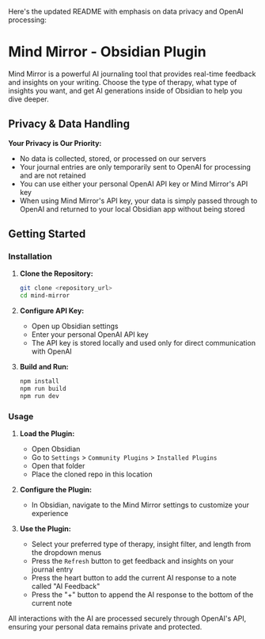 Here's the updated README with emphasis on data privacy and OpenAI processing:

# Mind Mirror - Obsidian Plugin

Mind Mirror is a powerful AI journaling tool that provides real-time feedback and insights on your writing. Choose the type of therapy, what type of insights you want, and get AI generations inside of Obsidian to help you dive deeper.

## Privacy & Data Handling

**Your Privacy is Our Priority:**
- No data is collected, stored, or processed on our servers
- Your journal entries are only temporarily sent to OpenAI for processing and are not retained
- You can use either your personal OpenAI API key or Mind Mirror's API key
- When using Mind Mirror's API key, your data is simply passed through to OpenAI and returned to your local Obsidian app without being stored

## Getting Started

### Installation

1. **Clone the Repository:**
   ```bash
   git clone <repository_url>
   cd mind-mirror
   ```

2. **Configure API Key:**
   - Open up Obsidian settings
   - Enter your personal OpenAI API key
   - The API key is stored locally and used only for direct communication with OpenAI

3. **Build and Run:**
   ```bash
   npm install
   npm run build
   npm run dev
   ```

### Usage

1. **Load the Plugin:**
   - Open Obsidian
   - Go to `Settings` > `Community Plugins` > `Installed Plugins`
   - Open that folder
   - Place the cloned repo in this location

2. **Configure the Plugin:**
   - In Obsidian, navigate to the Mind Mirror settings to customize your experience

3. **Use the Plugin:**
   - Select your preferred type of therapy, insight filter, and length from the dropdown menus
   - Press the `Refresh` button to get feedback and insights on your journal entry
   - Press the heart button to add the current AI response to a note called "AI Feedback"
   - Press the "+" button to append the AI response to the bottom of the current note

All interactions with the AI are processed securely through OpenAI's API, ensuring your personal data remains private and protected.